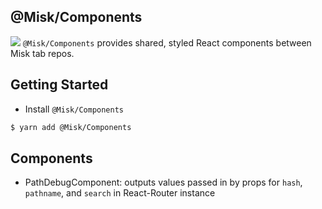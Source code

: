 @Misk/Components
---
![](https://raw.githubusercontent.com/square/misk/master/misk.png)
`@Misk/Components` provides shared, styled React components between Misk tab repos.

Getting Started
---
- Install `@Misk/Components`

```bash
$ yarn add @Misk/Components
```

Components
---
- PathDebugComponent: outputs values passed in by props for `hash`, `pathname`, and `search` in React-Router instance